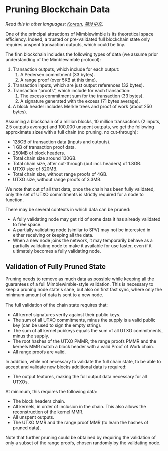 # Pruning Blockchain Data

*Read this in other languages: [Korean](translations/pruning_KR.md), [简体中文](translations/pruning_ZH-CN.md).*

One of the principal attractions of Mimblewimble is its theoretical space
efficiency. Indeed, a trusted or pre-validated full blockchain state only
requires unspent transaction outputs, which could be tiny.

The finn blockchain includes the following types of data (we assume prior
understanding of the Mimblewimble protocol):

1. Transaction outputs, which include for each output:
    1. A Pedersen commitment (33 bytes).
    1. A range proof (over 5KB at this time).
1. Transaction inputs, which are just output references (32 bytes).
1. Transaction "proofs", which include for each transaction:
    1. The excess commitment sum for the transaction (33 bytes).
    1. A signature generated with the excess (71 bytes average).
1. A block header includes Merkle trees and proof of work (about 250 bytes).

Assuming a blockchain of a million blocks, 10 million transactions (2 inputs, 2.5
outputs average) and 100,000 unspent outputs, we get the following approximate
sizes with a full chain (no pruning, no cut-through):

* 128GB of transaction data (inputs and outputs).
* 1 GB of transaction proof data.
* 250MB of block headers.
* Total chain size around 130GB.
* Total chain size, after cut-through (but incl. headers) of 1.8GB.
* UTXO size of 520MB.
* Total chain size, without range proofs of 4GB.
* UTXO size, without range proofs of 3.3MB.

We note that out of all that data, once the chain has been fully validated, only
the set of UTXO commitments is strictly required for a node to function.

There may be several contexts in which data can be pruned:

* A fully validating node may get rid of some data it has already validated to
  free space.
* A partially validating node (similar to SPV) may not be interested in either
  receiving or keeping all the data.
* When a new node joins the network, it may temporarily behave as a partially
  validating node to make it available for use faster, even if it ultimately becomes
  a fully validating node.

## Validation of Fully Pruned State

Pruning needs to remove as much data as possible while keeping all the
guarantees of a full Mimblewimble-style validation. This is necessary to keep
a pruning node state's sane, but also on first fast sync, where only the
minimum amount of data is sent to a new node.

The full validation of the chain state requires that:

* All kernel signatures verify against their public keys.
* The sum of all UTXO commitments, minus the supply is a valid public key (can
  be used to sign the empty string).
* The sum of all kernel pubkeys equals the sum of all UTXO commitments, minus
  the supply.
* The root hashes of the UTXO PMMR, the range proofs PMMR and the kernels MMR
  match a block header with a valid Proof of Work chain.
* All range proofs are valid.

In addition, while not necessary to validate the full chain state, to be able
to accept and validate new blocks additional data is required:

* The output features, making the full output data necessary for all UTXOs.

At minimum, this requires the following data:

* The block headers chain.
* All kernels, in order of inclusion in the chain. This also allows the
  reconstruction of the kernel MMR.
* All unspent outputs.
* The UTXO MMR and the range proof MMR (to learn the hashes of pruned data).

Note that further pruning could be obtained by requiring the validation of
only a subset of the range proofs, chosen randomly by the validating node.
